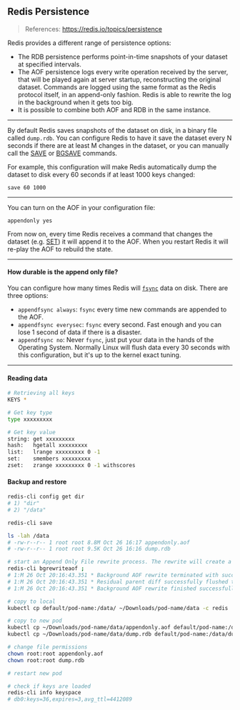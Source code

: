 ## Redis Persistence

> References:
> https://redis.io/topics/persistence

Redis provides a different range of persistence options:

- The RDB persistence performs point-in-time snapshots of your dataset at specified intervals.
- The AOF persistence logs every write operation received  by the server, that will be played again at server startup,  reconstructing the original dataset. Commands are logged using the same  format as the Redis protocol itself, in an append-only fashion. Redis is able to rewrite the log in the background when it gets too big.
- It is possible to combine both AOF and RDB in the same  instance.

---

By default Redis saves snapshots of the dataset on disk, in a binary file called `dump.rdb`. You can configure Redis to have it save the dataset every N seconds if there are at least M changes in the dataset, or you can manually call the [SAVE](https://redis.io/commands/save) or [BGSAVE](https://redis.io/commands/bgsave) commands.

For example, this configuration will make Redis automatically dump the dataset to disk every 60 seconds if at least 1000 keys changed:
```
save 60 1000
```

---

You can turn on the AOF in your configuration file:
```
appendonly yes
```

From now on, every time Redis receives a command that changes the dataset (e.g. [SET](https://redis.io/commands/set)) it will append it to the AOF.  When you restart            Redis it will re-play the AOF to rebuild the state.

---

#### How durable is the append only file?

You can configure how many times Redis will [`fsync`](http://linux.die.net/man/2/fsync) data on disk. There are three options:

- `appendfsync always`: `fsync`  every time new commands are appended to the AOF. 
- `appendfsync everysec`: `fsync`  every second. Fast enough and you can lose 1 second of data if there is a disaster.
- `appendfsync no`: Never `fsync`,  just put your data in the hands of the Operating System. Normally Linux will flush data every 30 seconds with  this configuration, but it's up to the kernel exact tuning.

---

#### Reading data

```bash
# Retrieving all keys
KEYS *

# Get key type
type xxxxxxxxx

# Get key value
string: get xxxxxxxxx
hash:   hgetall xxxxxxxxx
list:   lrange xxxxxxxxx 0 -1
set:    smembers xxxxxxxxx
zset:   zrange xxxxxxxxx 0 -1 withscores
```

#### Backup and restore

```bash
redis-cli config get dir
# 1) "dir"
# 2) "/data"

redis-cli save

ls -lah /data
# -rw-r--r-- 1 root root 8.8M Oct 26 16:17 appendonly.aof
# -rw-r--r-- 1 root root 9.5K Oct 26 16:16 dump.rdb

# start an Append Only File rewrite process. The rewrite will create a small optimized version of the current Append Only File.
redis-cli bgrewriteaof ;
# 1:M 26 Oct 20:16:43.351 * Background AOF rewrite terminated with success
# 1:M 26 Oct 20:16:43.351 * Residual parent diff successfully flushed to the rewritten AOF (0.00 MB)
# 1:M 26 Oct 20:16:43.351 * Background AOF rewrite finished successfully

# copy to local
kubectl cp default/pod-name:/data/ ~/Downloads/pod-name/data -c redis

# copy to new pod
kubectl cp ~/Downloads/pod-name/data/appendonly.aof default/pod-name:/data/appendonly.aof -c redis
kubectl cp ~/Downloads/pod-name/data/dump.rdb default/pod-name:/data/dump.rdb -c redis

# change file permissions
chown root:root appendonly.aof
chown root:root dump.rdb

# restart new pod

# check if keys are loaded
redis-cli info keyspace
# db0:keys=36,expires=3,avg_ttl=4412089
```


